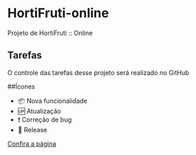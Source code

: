 # HortiFruti-online

Projeto de HortiFruti :: Online

## Tarefas

O controle das tarefas desse projeto será realizado no GitHub

##Ícones

- :package: Nova funcionalidade
- :up: Atualização
- :exclamation: Correção de bug
- :checkered_flag: Release

[Confira a página](https://tiagobarbosa88.github.io/HortiFruti-online/)
